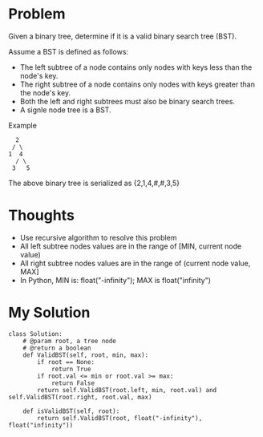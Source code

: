 # Problem

Given a binary tree, determine if it is a valid binary search tree (BST).

Assume a BST is defined as follows:
- The left subtree of a node contains only nodes with keys less than the node's key.
- The right subtree of a node contains only nodes with keys greater than the node's key.
- Both the left and right subtrees must also be binary search trees.
- A signle node tree is a BST.

Example
```
  2
 / \
1  4
  / \
 3   5
```
The above binary tree is serialized as {2,1,4,#,#,3,5}

# Thoughts

- Use recursive algorithm to resolve this problem
- All left subtree nodes values are in the range of [MIN, current node value)
- All right subtree nodes values are in the range of (current node value, MAX]
- In Python, MIN is: float("-infinity"); MAX is float("infinity")

# My Solution

```
class Solution:
    # @param root, a tree node
    # @return a boolean
    def ValidBST(self, root, min, max):
        if root == None:
            return True
        if root.val <= min or root.val >= max:
            return False
        return self.ValidBST(root.left, min, root.val) and self.ValidBST(root.right, root.val, max)
    
    def isValidBST(self, root):
        return self.ValidBST(root, float("-infinity"), float("infinity"))
```
